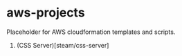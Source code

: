 # aws-projects
Placeholder for AWS cloudformation templates and scripts.

1. (CSS Server)[steam/css-server]

